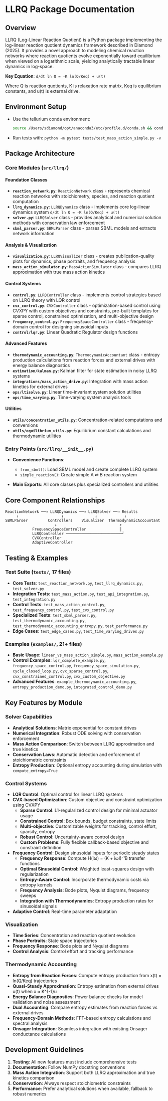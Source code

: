 # LLRQ Package Documentation

## Overview

LLRQ (Log-Linear Reaction Quotient) is a Python package implementing the log-linear reaction quotient dynamics framework described in Diamond (2025). It provides a novel approach to modeling chemical reaction networks where reaction quotients evolve exponentially toward equilibrium when viewed on a logarithmic scale, yielding analytically tractable linear dynamics in log-space.

**Key Equation**: `d/dt ln Q = -K ln(Q/Keq) + u(t)`

Where Q is reaction quotients, K is relaxation rate matrix, Keq is equilibrium constants, and u(t) is external drive.

## Environment Setup

- Use the tellurium conda environment:
  ```bash
  source /Users/sdiamond/opt/anaconda3/etc/profile.d/conda.sh && conda activate tellurium
  ```
- Run tests with: `python -m pytest tests/test_mass_action_simple.py -v`

## Package Architecture

### Core Modules (`src/llrq/`)

#### Foundation Classes
- **`reaction_network.py`**: `ReactionNetwork` class - represents chemical reaction networks with stoichiometry, species, and reaction quotient computation
- **`llrq_dynamics.py`**: `LLRQDynamics` class - implements core log-linear dynamics system `d/dt ln Q = -K ln(Q/Keq) + u(t)`
- **`solver.py`**: `LLRQSolver` class - provides analytical and numerical solution methods with conservation law enforcement
- **`sbml_parser.py`**: `SBMLParser` class - parses SBML models and extracts network information

#### Analysis & Visualization
- **`visualization.py`**: `LLRQVisualizer` class - creates publication-quality plots for dynamics, phase portraits, and frequency analysis
- **`mass_action_simulator.py`**: `MassActionSimulator` class - compares LLRQ approximation with true mass action kinetics

#### Control Systems
- **`control.py`**: `LLRQController` class - implements control strategies based on LLRQ theory with LQR control
- **`cvx_control.py`**: `CVXController` class - optimization-based control using CVXPY with custom objectives and constraints, pre-built templates for sparse control, constrained optimization, and multi-objective design
- **`frequency_control.py`**: `FrequencySpaceController` class - frequency-domain control for designing sinusoidal inputs
- **`control/lqr.py`**: Linear Quadratic Regulator design functions

#### Advanced Features
- **`thermodynamic_accounting.py`**: `ThermodynamicAccountant` class - entropy production calculations from reaction forces and external drives with energy balance diagnostics
- **`estimation/kalman.py`**: Kalman filter for state estimation in noisy LLRQ systems
- **`integrations/mass_action_drive.py`**: Integration with mass action kinetics for external drives
- **`ops/ltisolve.py`**: Linear time-invariant system solution utilities
- **`ops/time_varying.py`**: Time-varying system analysis tools

#### Utilities
- **`utils/concentration_utils.py`**: Concentration-related computations and conversions
- **`utils/equilibrium_utils.py`**: Equilibrium constant calculations and thermodynamic utilities

### Entry Points (`src/llrq/__init__.py`)

- **Convenience Functions**:
  - `from_sbml()`: Load SBML model and create complete LLRQ system
  - `simple_reaction()`: Create simple A ⇌ B reaction system

- **Main Exports**: All core classes plus specialized controllers and utilities

## Core Component Relationships

```
ReactionNetwork ──→ LLRQDynamics ──→ LLRQSolver ──→ Results
     ↓                   ↓              ↓            ↓
SBMLParser         Controllers    Visualizer  ThermodynamicAccountant
                      ↓                            ↑
            FrequencySpaceController               │
            LLRQController ─────────────────────────┘
            CVXController
            AdaptiveController
```

## Testing & Examples

### Test Suite (`tests/`, 17 files)
- **Core Tests**: `test_reaction_network.py`, `test_llrq_dynamics.py`, `test_solver.py`
- **Integration Tests**: `test_mass_action.py`, `test_api_integration.py`, `test_integration.py`
- **Control Tests**: `test_mass_action_control.py`, `test_frequency_control.py`, `test_cvx_control.py`
- **Specialized Tests**: `test_sbml_parser.py`, `test_thermodynamic_accounting.py`, `test_thermodynamic_accounting_entropy.py`, `test_performance.py`
- **Edge Cases**: `test_edge_cases.py`, `test_time_varying_drives.py`

### Examples (`examples/`, 21+ files)
- **Basic Usage**: `linear_vs_mass_action_simple.py`, `mass_action_example.py`
- **Control Examples**: `lqr_complete_example.py`, `frequency_space_control.py`, `frequency_space_simulation.py`, `cycle_closed_loop.py`, `cvx_sparse_control.py`, `cvx_constrained_control.py`, `cvx_custom_objective.py`
- **Advanced Features**: `example_thermodynamic_accounting.py`, `entropy_production_demo.py`, `integrated_control_demo.py`

## Key Features by Module

### Solver Capabilities
- **Analytical Solutions**: Matrix exponential for constant drives
- **Numerical Integration**: Robust ODE solving with conservation enforcement
- **Mass Action Comparison**: Switch between LLRQ approximation and true kinetics
- **Conservation Laws**: Automatic detection and enforcement of stoichiometric constraints
- **Entropy Production**: Optional entropy accounting during simulation with `compute_entropy=True`

### Control Systems
- **LQR Control**: Optimal control for linear LLRQ systems
- **CVX-based Optimization**: Custom objective and constraint optimization using CVXPY
  - **Sparse Control**: L1-regularized control design for minimal actuator usage
  - **Constrained Control**: Box bounds, budget constraints, state limits
  - **Multi-objective**: Customizable weights for tracking, control effort, sparsity, entropy
  - **Robust Control**: Uncertainty-aware control design
  - **Custom Problems**: Fully flexible callback-based objective and constraint definition
- **Frequency Control**: Design sinusoidal inputs for periodic steady states
  - **Frequency Response**: Compute H(iω) = (K + iωI)⁻¹B transfer functions
  - **Optimal Sinusoidal Control**: Weighted least-squares design with regularization
  - **Entropy-Aware Control**: Incorporate thermodynamic costs via entropy kernels
  - **Frequency Analysis**: Bode plots, Nyquist diagrams, frequency sweeps
  - **Integration with Thermodynamics**: Entropy production rates for sinusoidal signals
- **Adaptive Control**: Real-time parameter adaptation

### Visualization
- **Time Series**: Concentration and reaction quotient evolution
- **Phase Portraits**: State space trajectories
- **Frequency Response**: Bode plots and Nyquist diagrams
- **Control Analysis**: Control effort and tracking performance

### Thermodynamic Accounting
- **Entropy from Reaction Forces**: Compute entropy production from x(t) = ln(Q/Keq) trajectories
- **Quasi-Steady Approximation**: Entropy estimation from external drives u(t) when x ≈ K^{-1}u
- **Energy Balance Diagnostics**: Power balance checks for model validation and noise assessment
- **Dual Accounting**: Compare entropy estimates from reaction forces vs external drives
- **Frequency-Domain Methods**: FFT-based entropy calculations and spectral analysis
- **Onsager Integration**: Seamless integration with existing Onsager conductance calculations

## Development Guidelines

1. **Testing**: All new features must include comprehensive tests
2. **Documentation**: Follow NumPy docstring conventions
3. **Mass Action Integration**: Support both LLRQ approximation and true kinetics comparison
4. **Conservation**: Always respect stoichiometric constraints
5. **Performance**: Prefer analytical solutions when available, fallback to robust numerics
